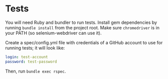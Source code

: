 # Tests

You will need Ruby and bundler to run tests. Install gem dependencies by
running `bundle install` from the project root. Make sure `chromedriver` is in
your PATH (so selenium-webdriver can use it).

Create a spec/config.yml file with credentials of a GitHub account to use for
running tests; it will look like:
```yaml
login: test-account
password: test-password
```

Then, run `bundle exec rspec`.
